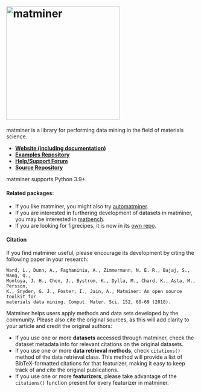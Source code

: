 # <img alt="matminer" src="docs_rst/_static/matminer_logo_small.png" width="300">

matminer is a library for performing data mining in the field of materials science.

- **[Website (including documentation)](https://hackingmaterials.github.io/matminer/)**
- **[Examples Repository](https://github.com/hackingmaterials/matminer_examples)**
- **[Help/Support Forum](https://matsci.org/c/matminer/16)**
- **[Source Repository](https://github.com/hackingmaterials/matminer)**

matminer supports Python 3.9+.

#### Related packages:

- If you like matminer, you might also try [automatminer](https://github.com/hackingmaterials/automatminer).
- If you are interested in furthering development of datasets in matminer, you may be interested in [matbench](https://github.com/hackingmaterials/matbench).
- If you are looking for figrecipes, it is now in its [own repo](https://github.com/hackingmaterials/figrecipes).


#### Citation

If you find matminer useful, please encourage its development by citing the following paper in your research:
```
Ward, L., Dunn, A., Faghaninia, A., Zimmermann, N. E. R., Bajaj, S., Wang, Q.,
Montoya, J. H., Chen, J., Bystrom, K., Dylla, M., Chard, K., Asta, M., Persson,
K., Snyder, G. J., Foster, I., Jain, A., Matminer: An open source toolkit for
materials data mining. Comput. Mater. Sci. 152, 60-69 (2018).
```

Matminer helps users apply methods and data sets developed by the community. Please also cite the original sources, as this will add clarity to your article and credit the original authors:

- If you use one or more **datasets** accessed through matminer, check the dataset metadata info for relevant citations on the original datasets.
- If you use one or more **data retrieval methods**, check ``citations()`` method of the data retrieval class. This method will provide a list of BibTeX-formatted citations for that featurizer, making it easy to keep track of and cite the original publications.
- If you use one or more **featurizers**, please take advantage of the ```citations()``` function present for every featurizer in matminer.
